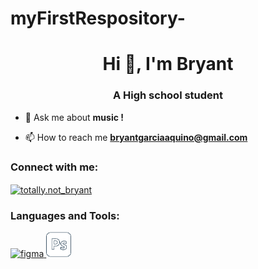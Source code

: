 # myFirstRespository-<h1 align="center">Hi 👋, I'm Bryant</h1>
<h3 align="center">A High school student</h3>

- 💬 Ask me about **music !**

- 📫 How to reach me **bryantgarciaaquino@gmail.com**

<h3 align="left">Connect with me:</h3>
<p align="left">
<a href="https://instagram.com/totally.not_bryant" target="blank"><img align="center" src="https://raw.githubusercontent.com/rahuldkjain/github-profile-readme-generator/master/src/images/icons/Social/instagram.svg" alt="totally.not_bryant" height="30" width="40" /></a>
</p>

<h3 align="left">Languages and Tools:</h3>
<p align="left"> <a href="https://www.figma.com/" target="_blank" rel="noreferrer"> <img src="https://www.vectorlogo.zone/logos/figma/figma-icon.svg" alt="figma" width="40" height="40"/> </a> <a href="https://www.photoshop.com/en" target="_blank" rel="noreferrer"> <img src="https://raw.githubusercontent.com/devicons/devicon/master/icons/photoshop/photoshop-line.svg" alt="photoshop" width="40" height="40"/> </a> </p>

